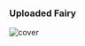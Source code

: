 ### Uploaded Fairy
![cover](https://raw.githubusercontent.com/LWFlouisa/UploadedFairy/main/images/scaledcover.png)
